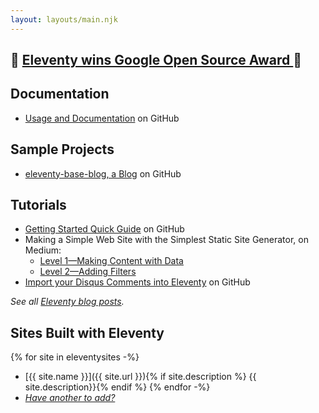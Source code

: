```yaml
---
layout: layouts/main.njk
---
```


<h2 class="news">🚨 <a href="https://www.zachleat.com/web/eleventy-google-award/">Eleventy wins Google Open Source Award </a> 🚨</h2>

## Documentation

* [Usage and Documentation](https://github.com/11ty/eleventy/blob/master/README.md) on GitHub

## Sample Projects

* [eleventy-base-blog, a Blog](https://github.com/11ty/eleventy-base-blog) on GitHub

## Tutorials

* [Getting Started Quick Guide](https://github.com/11ty/eleventy#getting-started) on GitHub
* <span class="elv-b">Making a Simple Web Site with the Simplest Static Site Generator</span>, on Medium:
	* [Level 1—Making Content with Data](https://medium.com/@11ty/making-a-simple-web-site-with-the-simplest-static-site-generator-level-1-7fc6febca1)
	* [Level 2—Adding Filters](https://medium.com/@11ty/making-a-simple-web-site-with-eleventy-level-2-1b356183377c)
* [Import your Disqus Comments into Eleventy](https://github.com/11ty/eleventy-import-disqus/blob/master/README.md) on GitHub

_See all [Eleventy blog posts](https://www.zachleat.com/web/eleventy/)._

## Sites Built with Eleventy

{% for site in eleventysites -%}
* [{{ site.name }}]({{ site.url }}){% if site.description %} {{ site.description}}{% endif %}
{% endfor -%}
* [_Have another to add?_](https://github.com/11ty/11ty.io/issues/new?title=I+built+a+site+with+Eleventy!)